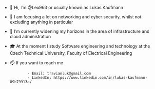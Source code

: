 - 👋 Hi, I’m @Leo963 or usually known as Lukas Kaufmann
- 👀 I am focusing a lot on networking and cyber security, whilst not excluding anything in particular 
- 🌱 I’m currently widening my horizons in the area of infrastructure and cloud administration
- 🎓 At the moment I study Software engineering and technology at the Czech Technical University, Faculty of Electrical Engineering
- 📫 If you want to reach me

              - Email: travianluk@gmail.com
              - LinkedIn: https://www.linkedin.com/in/lukas-kaufmann-89b79913a/
<!---
Leo963/Leo963 is a ✨ special ✨ repository because its `README.md` (this file) appears on your GitHub profile.
You can click the Preview link to take a look at your changes.
--->
